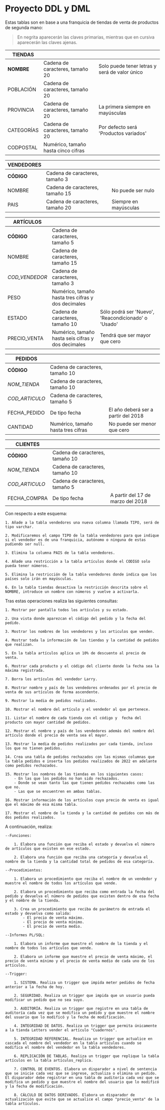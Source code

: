 # Proyecto DDL y DML

Estas tablas son en base a una franquicia de tiendas de venta de productos de segunda mano:

>En negrita aparecerán las claves primarias, mientras que en cursiva aparecerán las claves ajenas.

| TIENDAS |     |     |
| --- | --- | --- |
| **NOMBRE** | Cadena de caracteres, tamaño 20 | Solo puede tener letras y será de valor único |
| POBLACIÓN | Cadena de caracteres, tamaño 20 |     |
| PROVINCIA | Cadena de caracteres, tamaño 20 | La primera siempre en mayúsculas |
| CATEGORÍAS | Cadena de caracteres, tamaño 20 | Por defecto será 'Productos variados' |
| CODPOSTAL | Numérico, tamaño hasta cinco cifras |     |


| VENDEDORES |     |     |
| --- | --- | --- |
| **CÓDIGO** | Cadena de caracteres, tamaño 3 |     |
| NOMBRE | Cadena de caracteres, tamaño 15 | No puede ser nulo |
| PAIS | Cadena de caracteres, tamaño 20 | Siempre en mayúsculas |


| ARTÍCULOS |     |     |
| --- | --- | --- |
| **CÓDIGO** | Cadena de caracteres, tamaño 5 |     |
| NOMBRE | Cadena de caracteres, tamaño 15 |     |
| _COD_VENDEDOR_ | Cadena de caracteres, tamaño 3 |     |
| PESO | Numérico, tamaño hasta tres cifras y dos decimales |     |
| ESTADO | Cadena de caracteres, tamaño 10 | Sólo podrá ser 'Nuevo', 'Reacondicionado' o 'Usado' |
| PRECIO_VENTA | Numérico, tamaño hasta seis cifras y dos decimales | Tendrá que ser mayor que cero |


| PEDIDOS |     |     |
| --- | --- | --- |
| **CÓDIGO** | Cadena de caracteres, tamaño 10 |     |
| _NOM_TIENDA_ | Cadena de caracteres, tamaño 10 |     |
| _COD_ARTICULO_ | Cadena de caracteres, tamaño 5 |     |
| FECHA_PEDIDO | De tipo fecha | El año deberá ser a partir del 2018 |
| CANTIDAD | Numérico, tamaño hasta tres cifras | No puede ser menor que cero |
 

| CLIENTES |     |     |
| --- | --- | --- |
| **CÓDIGO** | Cadena de caracteres, tamaño 10 |     |
| _NOM_TIENDA_ | Cadena de caracteres, tamaño 10 |     |
| _COD_ARTICULO_ | Cadena de caracteres, tamaño 5 |     |
| FECHA_COMPRA | De tipo fecha | A partir del 17 de marzo del 2018 |

Con respecto a este esquema:

    1. Añade a la tabla vendedores una nueva columna llamada TIPO, será de tipo varchar.

    2. Modificaremos el campo TIPO de la tabla vendedores para que indique si el vendedor es de una franquicia, autónomo o ninguna de estas pudiendo ser null.

    3. Elimina la columna PAIS de la tabla vendedores.

    4. Añade una restricción a la tabla artículos donde el CODIGO solo pueda tener números.

    5. Elimina la restricción de la tabla vendedores donde indica que los países solo irán en mayúsculas.

    6. En la tabla tiendas desactiva la restricción descrita sobre el NOMBRE, introduce un nombre con números y vuelve a activarla.

Tras estas operaciones realiza las siguientes consultas:

    1. Mostrar por pantalla todos los artículos y su estado.

    2. Una vista donde aparezcan el código del pedido y la fecha del pedido.

    3. Mostrar los nombres de los vendedores y los articulos que venden.

    4. Mostrar toda la información de las tiendas y la cantidad de pedidos que realizan.

    5. En la tabla artículos aplica un 10% de descuento al precio de venta.

    6. Mostrar cada producto y el código del cliente donde la fecha sea la máxima registrada.

    7. Borra los artículos del vendedor Larry.

    8. Mostrar nombre y país de los vendedores ordenados por el precio de venta de sus artículos de forma ascendente.

    9. Mostrar la media de pedidos realizados. 

    10. Mostrar el nombre del artículo y el vendedor al que pertenece.

    11. Listar el nombre de cada tienda con el código y  fecha del producto con mayor cantidad de pedidos.

    12. Mostrar el nombre y país de los vendedores además del nombre del artículo donde el precio de venta sea el mayor.

    13. Mostrar la media de pedidos realizados por cada tienda, incluso los que no tienen pedidos. 

    14. Crea una tabla de pedidos rechazados con las mismas columnas que la tabla pedidos e inserta los pedidos realizados de 2022 en adelante como pedidos rechazados.

    15. Mostrar los nombres de las tiendas en los siguientes casos:
        - En las que los pedidos no han sido rechazados.
        - Donde se vean tanto las que tienen pedidos rechazados como las que no.
        - Las que se encuentren en ambas tablas.

    16. Mostrar información de los artículos cuyo precio de venta es igual que el máximo de esa misma tabla.

    17. Mostrar el nombre de la tienda y la cantidad de pedidos con más de dos pedidos realizados. 

A continuación, realiza:

    --Funciones:

        1. Elabora una función que reciba el estado y devuelva el número de artículos que existen en ese estado.

        2. Elabora una función que reciba una categoría y devuelva el nombre de la tienda y la cantidad total de pedidos de esa categoría.

    --Procedimientos:

        1. Elabora un procedimiento que reciba el nombre de un vendedor y muestre el nombre de todos los artículos que vende.

        2. Elabora un procedimiento que reciba como entrada la fecha del pedido y devuelva el número de pedidos que existen dentro de esa fecha y el nombre de la tienda.

        3. Crea un procedimiento que reciba de parámetro de entrada el estado y devuelva como salida:
            - El precio de venta máximo.
            - El precio de venta mínimo.
            - El precio de venta medio. 
    
    --Informes PL/SQL:

        1. Elabora un informe que muestre el nombre de la tienda y el nombre de todos los artículos que vende.

        2. Elabora un informe que muestre el precio de venta máximo, el precio de venta mínimo y el precio de venta medio de cada uno de los artículos.

    --Trigger:

        1. SISTEMA. Realiza un trigger que impida meter pedidos de fecha anterior a la fecha de hoy.

        2. SEGURIDAD. Realiza un trigger que impida que un usuario pueda modificar un pedido que no sea suyo.

        3. AUDITORÍA. Realiza un trigger que registre en una tabla de auditoría cada vez que se modifica un pedido y que muestre el nombre del usuario que lo modificó y la fecha de modificación.

        4. INTEGRIDAD DE DATOS. Realiza un trigger que permita únicamente a la tienda Letters vender el artículo "Cuadernos".

        5. INTEGRIDAD REFERENCIAL. Reaaliza un trigger que actualice en cascada el nombre del vendedor en la tabla artículos cuando se modifica el nombre del vendedor en la tabla vendedores.

        6. REPLICACIÓN DE TABLAS. Realiza un trigger que replique la tabla artículos en la tabla artículos_replica.

        7. CONTROL DE EVENTOS. Elabora un disparador a nivel de sentencia que se inicie cada vez que se ingrese, actualiza o elimina un pedido. El disparador debe registrar en una tabla de auditoría cada vez que se modifica un pedido y que muestre el nombre del usuario que lo modificó y la fecha de modificación. 

        8. CÁLCULO DE DATOS DERIVADOS. Elabora un disparador de actualización que evite que se actualice el campo "precio_venta" de la tabla artículos. 